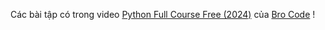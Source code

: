 Các bài tập có trong video [Python Full Course Free (2024)](https://www.youtube.com/watch?v=ix9cRaBkVe0&t=2817s) của [Bro Code](https://www.youtube.com/@BroCodez) !
